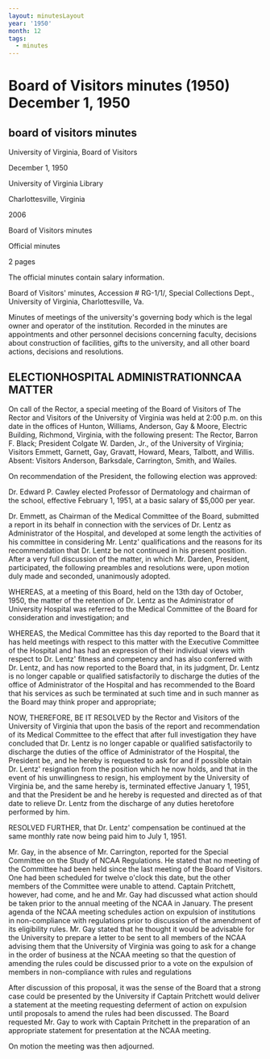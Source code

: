```yaml
---
layout: minutesLayout
year: '1950'
month: 12
tags:
  - minutes
---
```

Board of Visitors minutes (1950) December 1, 1950
=================================================

board of visitors minutes
-------------------------

University of Virginia, Board of Visitors

December 1, 1950

University of Virginia Library

Charlottesville, Virginia

2006

Board of Visitors minutes

Official minutes

2 pages

The official minutes contain salary information.

Board of Visitors' minutes, Accession # RG-1/1/, Special Collections Dept., University of Virginia, Charlottesville, Va.

Minutes of meetings of the university's governing body which is the legal owner and operator of the institution. Recorded in the minutes are appointments and other personnel decisions concerning faculty, decisions about construction of facilities, gifts to the university, and all other board actions, decisions and resolutions.

ELECTIONHOSPITAL ADMINISTRATIONNCAA MATTER
------------------------------------------

On call of the Rector, a special meeting of the Board of Visitors of The Rector and Visitors of the University of Virginia was held at 2:00 p.m. on this date in the offices of Hunton, Williams, Anderson, Gay & Moore, Electric Building, Richmond, Virginia, with the following present: The Rector, Barron F. Black; President Colgate W. Darden, Jr., of the University of Virginia; Visitors Emmett, Garnett, Gay, Gravatt, Howard, Mears, Talbott, and Willis. Absent: Visitors Anderson, Barksdale, Carrington, Smith, and Wailes.

On recommendation of the President, the following election was approved:

Dr. Edward P. Cawley elected Professor of Dermatology and chairman of the school, effective February 1, 1951, at a basic salary of $5,000 per year.

Dr. Emmett, as Chairman of the Medical Committee of the Board, submitted a report in its behalf in connection with the services of Dr. Lentz as Administrator of the Hospital, and developed at some length the activities of his committee in considering Mr. Lentz' qualifications and the reasons for its recommendation that Dr. Lentz be not continued in his present position. After a very full discussion of the matter, in which Mr. Darden, President, participated, the following preambles and resolutions were, upon motion duly made and seconded, unanimously adopted.

WHEREAS, at a meeting of this Board, held on the 13th day of October, 1950, the matter of the retention of Dr. Lentz as the Administrator of University Hospital was referred to the Medical Committee of the Board for consideration and investigation; and

WHEREAS, the Medical Committee has this day reported to the Board that it has held meetings with respect to this matter with the Executive Committee of the Hospital and has had an expression of their individual views with respect to Dr. Lentz' fitness and competency and has also conferred with Dr. Lentz, and has now reported to the Board that, in its judgment, Dr. Lentz is no longer capable or qualified satisfactorily to discharge the duties of the office of Administrator of the Hospital and has recommended to the Board that his services as such be terminated at such time and in such manner as the Board may think proper and appropriate;

NOW, THEREFORE, BE IT RESOLVED by the Rector and Visitors of the University of Virginia that upon the basis of the report and recommendation of its Medical Committee to the effect that after full investigation they have concluded that Dr. Lentz is no longer capable or qualified satisfactorily to discharge the duties of the office of Administrator of the Hospital, the President be, and he hereby is requested to ask for and if possible obtain Dr. Lentz' resignation from the position which he now holds, and that in the event of his unwillingness to resign, his employment by the University of Virginia be, and the same hereby is, terminated effective January 1, 1951, and that the President be and he hereby is requested and directed as of that date to relieve Dr. Lentz from the discharge of any duties heretofore performed by him.

RESOLVED FURTHER, that Dr. Lentz' compensation be continued at the same monthly rate now being paid him to July 1, 1951.

Mr. Gay, in the absence of Mr. Carrington, reported for the Special Committee on the Study of NCAA Regulations. He stated that no meeting of the Committee had been held since the last meeting of the Board of Visitors. One had been scheduled for twelve o'clock this date, but the other members of the Committee were unable to attend. Captain Pritchett, however, had come, and he and Mr. Gay had discussed what action should be taken prior to the annual meeting of the NCAA in January. The present agenda of the NCAA meeting schedules action on expulsion of institutions in non-compliance with regulations prior to discussion of the amendment of its eligibility rules. Mr. Gay stated that he thought it would be advisable for the University to prepare a letter to be sent to all members of the NCAA advising them that the University of Virginia was going to ask for a change in the order of business at the NCAA meeting so that the question of amending the rules could be discussed prior to a vote on the expulsion of members in non-compliance with rules and regulations

After discussion of this proposal, it was the sense of the Board that a strong case could be presented by the University if Captain Pritchett would deliver a statement at the meeting requesting deferment of action on expulsion until proposals to amend the rules had been discussed. The Board requested Mr. Gay to work with Captain Pritchett in the preparation of an appropriate statement for presentation at the NCAA meeting.

On motion the meeting was then adjourned.
